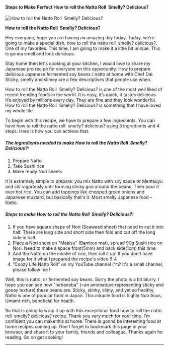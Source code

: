             

#### Steps to Make Perfect How to roll the Natto Roll  Smelly? Delicious?

![How to roll the Natto Roll  Smelly? Delicious?](https://img-global.cpcdn.com/recipes/67baa798ef5415d7/751x532cq70/how-to-roll-the-natto-roll-smelly-delicious-recipe-main-photo.jpg)

**How to roll the Natto Roll  Smelly? Delicious?**

Hey everyone, hope you are having an amazing day today. Today, we’re going to make a special dish, how to roll the natto roll  smelly? delicious?. One of my favorites. This time, I am going to make it a little bit unique. This is gonna smell and look delicious.

Stay home then let's cooking at your kitchen, I would love to share my Japanese pro recipe for everyone on this opportunity. How to prepare delicious Japanese fermented soy beans / natto at home with Chef Dai. Sticky, smelly and slimey are a few descriptives that people use when.

How to roll the Natto Roll  Smelly? Delicious? is one of the most well liked of recent trending foods in the world. It is easy, it’s quick, it tastes delicious. It’s enjoyed by millions every day. They are fine and they look wonderful. How to roll the Natto Roll  Smelly? Delicious? is something that I have loved my whole life.

To begin with this recipe, we have to prepare a few ingredients. You can have how to roll the natto roll  smelly? delicious? using 3 ingredients and 4 steps. Here is how you can achieve that.

##### The ingredients needed to make How to roll the Natto Roll  Smelly? Delicious?:

1.  Prepare Natto
2.  Take Sushi rice
3.  Make ready Nori sheets

It is extremely simple to prepare: you mix Natto with soy sauce or Mentsuyu and stir vigorously until forming sticky goo around the beans. Then pour it over hot rice. You can add toppings like chopped green onions and Japanese mustard, but basically that's it. Most smelly Japanese food – Natto.

##### Steps to make How to roll the Natto Roll  Smelly? Delicious?:

1.  If you have square shape of Nori (Seaweed sheet) that need to cut it into half. There are long side and short side then fold and cut off the long side in half.
2.  Place a Nori sheet on "Makisu" (Bamboo mat), spread 90g Sushi rice on Nori. Need to make a space front(5mm) and back side(1cm) this time.
3.  Add the Natto on the middle of rice, then roll it up! If you don't have image for it what I prepared the recipe's video !! ↓
4.  ”Coozy Life Natto Roll" on my YouTube channel (^^♪ It's a small channel, please follow me !

Well, this is natto, or fermented soy beans. Sorry the photo is a bit blurry. I hope you can see how "nebaneba" (=an anomatope representing sticky and gooey texture) these beans are. Sticky, stinky, slimy, and yet so healthy, Natto is one of popular food in Japan. This miracle food is highly Nutritious, Umami-rich, beneficial for health.

So that is going to wrap it up with this exceptional food how to roll the natto roll  smelly? delicious? recipe. Thank you very much for your time. I’m confident you can make this at home. There is gonna be interesting food at home recipes coming up. Don’t forget to bookmark this page in your browser, and share it to your family, friends and colleague. Thanks again for reading. Go on get cooking!

* * *